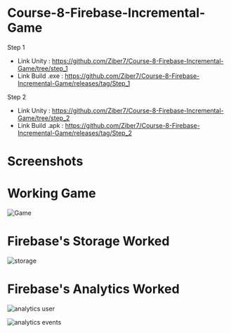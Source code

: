 # Course-8-Firebase-Incremental-Game

Step 1
- Link Unity      : https://github.com/Ziber7/Course-8-Firebase-Incremental-Game/tree/step_1
- Link Build .exe : https://github.com/Ziber7/Course-8-Firebase-Incremental-Game/releases/tag/Step_1

Step 2
- Link Unity      : https://github.com/Ziber7/Course-8-Firebase-Incremental-Game/tree/step_2
- Link Build .apk : https://github.com/Ziber7/Course-8-Firebase-Incremental-Game/releases/tag/Step_2

# Screenshots
# Working Game
![Game](https://user-images.githubusercontent.com/62097278/135688727-05678f5b-11f6-41e7-af57-1bc817a58439.png)

# Firebase's Storage Worked
![storage](https://user-images.githubusercontent.com/62097278/135688743-1af7b258-8b7e-4b13-a96d-f636f26a28b5.png)

# Firebase's Analytics Worked
![analytics user](https://user-images.githubusercontent.com/62097278/135699064-86ee70d3-2798-4cdd-947a-6c65c36ba39b.png)

![analytics events](https://user-images.githubusercontent.com/62097278/135699066-216ec571-a2ea-406e-aab7-6c1b71597264.png)
